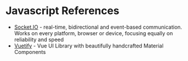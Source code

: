 # Javascript References

* [Socket.IO](https://socket.io) - real-time, bidirectional and event-based
  communication. Works on every platform, browser or device, focusing equally on
  reliability and speed
* [Vuetify](https://vuetifyjs.com/en/) - Vue UI Library with beautifully
  handcrafted Material Components
